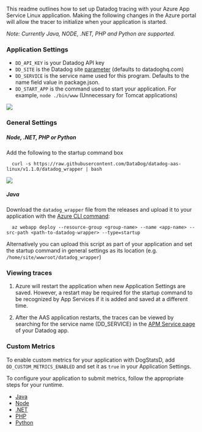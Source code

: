 This readme outlines how to set up Datadog tracing with your Azure App Service Linux application. Making the following changes in the Azure portal will allow the tracer to initialize when your application is started.

_Note: Currently Java, NODE, .NET, PHP and Python are supported._

### Application Settings
- `DD_API_KEY` is your Datadog API key
- `DD_SITE` is the Datadog site [parameter](https://docs.datadoghq.com/getting_started/site/#access-the-datadog-site) (defaults to datadoghq.com)
- `DD_SERVICE` is the service name used for this program. Defaults to the name field value in package.json.
- `DD_START_APP` is the command used to start your application. For example, `node ./bin/www` (Unnecessary for Tomcat applications)

![](https://p-qkfgo2.t2.n0.cdn.getcloudapp.com/items/v1uPLYrR/e0f4e84d-b9bf-4f90-838c-f1771cc9d95d.jpg?v=54a84161784fcf4f1df606fbf7195a65)

### General Settings
##### Node, .NET, PHP or Python
Add the following to the startup command box

      curl -s https://raw.githubusercontent.com/DataDog/datadog-aas-linux/v1.1.0/datadog_wrapper | bash

![](https://p-qkfgo2.t2.n0.cdn.getcloudapp.com/items/8LuqpR7e/6a9bf63d-5169-49d0-a68a-20e6e3009d47.jpg?v=7704a16bc91a6a57caf8befd84204415)

##### Java

Download the `datadog_wrapper` file from the releases and upload it to your application with the [Azure CLI command](https://learn.microsoft.com/en-us/azure/app-service/deploy-zip?tabs=cli#deploy-a-startup-script):

      az webapp deploy --resource-group <group-name> --name <app-name> --src-path <path-to-datadog-wrapper> --type=startup

Alternatively you can upload this script as part of your application and set the  startup command in general settings as its location (e.g. `/home/site/wwwroot/datadog_wrapper`)

### Viewing traces

1. Azure will restart the application when new Application Settings are saved. However, a restart may be required for the startup command to be recognized by App Services if it is added and saved at a different time.

2. After the AAS application restarts, the traces can be viewed by searching for the service name (DD_SERVICE) in the [APM Service page](https://docs.datadoghq.com/tracing/services/service_page/) of your Datadog app.

### Custom Metrics

To enable custom metrics for your application with DogStatsD, add  `DD_CUSTOM_METRICS_ENABLED` and set it as `true` in your Application Settings.

To configure your application to submit metrics, follow the appropriate steps for your runtime.

- [Java](https://docs.datadoghq.com/developers/dogstatsd/?tab=hostagent&code-lang=java)
- [Node](https://github.com/brightcove/hot-shots)
- [.NET](https://docs.datadoghq.com/developers/dogstatsd/?tab=hostagent&code-lang=dotnet#code)
- [PHP](https://docs.datadoghq.com/developers/dogstatsd/?tab=hostagent&code-lang=php)
- [Python](https://docs.datadoghq.com/developers/dogstatsd/?tab=hostagent&code-lang=python)
